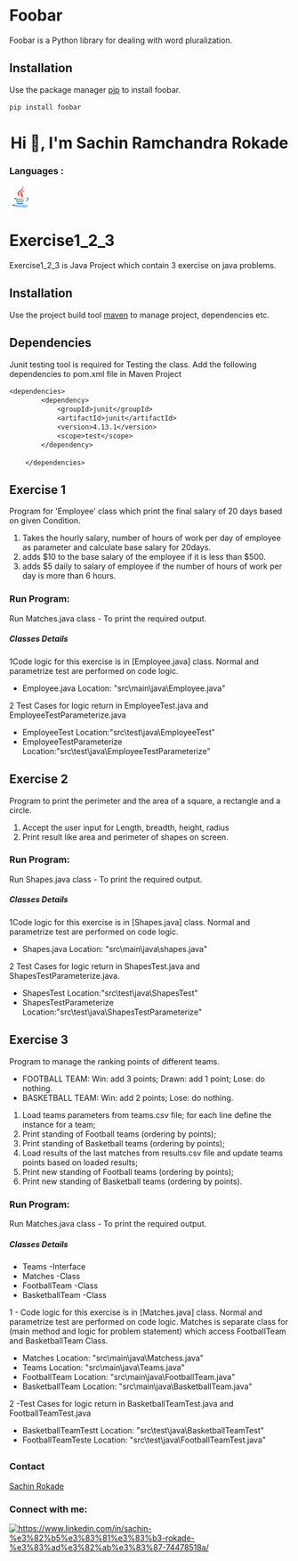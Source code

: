 # Foobar

Foobar is a Python library for dealing with word pluralization.

## Installation

Use the package manager [pip](https://pip.pypa.io/en/stable/) to install foobar.

```bash
pip install foobar
```



##

<h1 align="center">Hi 👋, I'm Sachin Ramchandra Rokade</h1>


<h3 align="left">Languages :</h3>
<p align="left"> <a href="https://www.java.com" target="_blank" rel="noreferrer"> <img src="https://raw.githubusercontent.com/devicons/devicon/master/icons/java/java-original.svg" alt="java" width="40" height="40"/> </a> </p>

# Exercise1_2_3

Exercise1_2_3 is Java Project which contain 3 exercise on java problems.

## Installation

Use the project build tool [maven](https://maven.apache.org/download.cgi) to manage project, dependencies etc.

## Dependencies

Junit testing tool is required for Testing the class. Add the following dependencies to pom.xml file in Maven Project
```
<dependencies>
        <dependency>
            <groupId>junit</groupId>
            <artifactId>junit</artifactId>
            <version>4.13.1</version>
            <scope>test</scope>
        </dependency>

    </dependencies>
```

##
## Exercise 1
Program for 'Employee' class which print the final salary of 20 days based on given Condition.
1. Takes the hourly salary, number of hours of work per day of employee as parameter and calculate base salary for 20days.
2. adds $10 to the base salary of the employee if it is less than $500.  
3. adds $5 daily to salary of employee if the number of hours of work per day is more than 6 hours. 

 <h3 align="left">Run Program:</h3>
Run Matches.java class - To print the required output. 

 ##### Classes Details
1Code logic for this exercise is in [Employee.java] class. Normal and parametrize test are performed on code logic. 
- Employee.java Location: "src\\main\\java\\Employee.java"

2 Test Cases for logic return in EmployeeTest.java and EmployeeTestParameterize.java 
- EmployeeTest Location:"src\\test\\java\\EmployeeTest"
- EmployeeTestParameterize Location:"src\\test\\java\\EmployeeTestParameterize"

##
## Exercise 2
Program to print the perimeter and the area of a square, a rectangle and a circle. 
1. Accept the user input for Length, breadth, height, radius
2. Print result like area and perimeter of shapes on screen. 

  <h3 align="left">Run Program:</h3>
Run Shapes.java class - To print the required output. 

 ##### Classes Details
1Code logic for this exercise is in [Shapes.java] class. Normal and parametrize test are performed on code logic.  
- Shapes.java Location: "src\\main\\java\\shapes.java"

2 Test Cases for logic return in ShapesTest.java and ShapesTestParameterize.java.  
- ShapesTest Location:"src\\test\\java\\ShapesTest"
- ShapesTestParameterize Location:"src\\test\\java\\ShapesTestParameterize"

##
## Exercise 3
Program to manage the ranking points of different teams. 

- FOOTBALL TEAM: Win: add 3 points; Drawn: add 1 point; Lose: do nothing. 
- BASKETBALL TEAM: Win: add 2 points; Lose: do nothing. 

1.	Load teams parameters from teams.csv file; for each line define the instance for a team; 
2.	Print standing of Football teams (ordering by points); 
3.	Print standing of Basketball teams (ordering by points); 
4.	Load results of the last matches from results.csv file and update teams points based on loaded results; 
5.	Print new standing of Football teams (ordering by points); 
6.	Print new standing of Basketball teams (ordering by points). 


  <h3 align="left">Run Program:</h3>
Run Matches.java class - To print the required output. 


 ##### Classes Details
- Teams -Interface
- Matches -Class
- FootballTeam -Class
- BasketballTeam -Class

1 - Code logic for this exercise is in [Matches.java] class. Normal and parametrize test are performed on code logic.  Matches is separate class for (main method and logic for problem statement) which access FootballTeam and BasketballTeam Class.
- Matches Location: "src\\main\\java\\Matchess.java"
- Teams Location: "src\\main\\java\\Teams.java"
- FootballTeam Location: "src\\main\\java\\FootballTeam.java"
- BasketballTeam Location: "src\\main\\java\\BasketballTeam.java" 

2 -Test Cases for logic return in BasketballTeamTest.java and FootballTeamTest.java
- BasketballTeamTestt Location: "src\\test\\java\\BasketballTeamTest"
- FootballTeamTeste Location: "src\\test\\java\\FootballTeamTest.java"

##

### Contact
[Sachin Rokade](https://www.linkedin.com/in/sachin-%E3%82%B5%E3%83%81%E3%83%B3-rokade-%E3%83%AD%E3%82%AB%E3%83%87-74478518a/)

<h3 align="left">Connect with me:</h3>
<p align="left">
<a href="https://linkedin.com/in/https://www.linkedin.com/in/sachin-%e3%82%b5%e3%83%81%e3%83%b3-rokade-%e3%83%ad%e3%82%ab%e3%83%87-74478518a/" target="blank"><img align="center" src="https://raw.githubusercontent.com/rahuldkjain/github-profile-readme-generator/master/src/images/icons/Social/linked-in-alt.svg" alt="https://www.linkedin.com/in/sachin-%e3%82%b5%e3%83%81%e3%83%b3-rokade-%e3%83%ad%e3%82%ab%e3%83%87-74478518a/" height="30" width="40" /></a>
</p>

